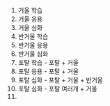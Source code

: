 1. 거울 학습
2. 거울 응용
3. 거울 심화
4. 반거울 학습
5. 반거울 응용
6. 반거울 심화
7. 포탈 학습 - 포탈 + 거울
8. 포탈 응용 - 포탈 + 거울
9. 포탈 심화 - 포탈 + 거울 + 반거울
10. 포탈 심화 - 포탈 여러개 + 거울 
11. 